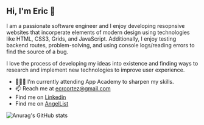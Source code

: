 ## Hi, I'm Eric 👋 

I am a passionate software engineer and I enjoy developing resopnsive 
websites that incorperate elements of modern design using technologies 
like HTML, CSS3, Grids, and JavaScript. Additionally, I enjoy testing 
backend routes, problem-solving, and using console logs/reading 
errors to find the source of a bug.

I love the process of developing my ideas into existence and finding ways 
to research and implement new technologies to improve user experience. 




- 👨🏻‍💻 I’m currently attending App Academy to sharpen my skills. 
- 📫 Reach me at ecrcortez@gmail.com
- Find me on [Linkedin](https://www.linkedin.com/in/eric-cortez-0101/)
- Find me on [AngelList](https://angel.co/u/eric-cortez-2)

<!-- [![Anurag's GitHub stats](https://github-readme-stats.vercel.app/api?username=Eric-Cortez)](https://github.com/Eric-Cortez/github-readme-stats) -->
![Anurag's GitHub stats](https://github-readme-stats.vercel.app/api?username=Eric-Cortez&show_icons=true&theme=radical)

